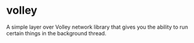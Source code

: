 # volley
A simple layer over Volley network library that gives you the ability to run certain things in the background thread.
